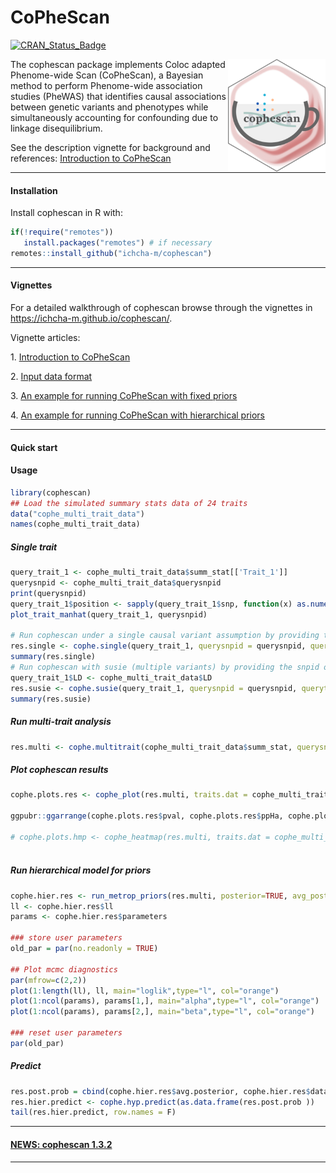 # CoPheScan

[![CRAN_Status_Badge](https://www.r-pkg.org/badges/version/cophescan)](https://cran.r-project.org/package=cophescan)

<span><a href="https://ichcha-m.github.io/cophescan/" class="external-link"> <img src="man/figures/logo.png" align="right" height="200" style="float:right; height:180px;"/></a>

The cophescan package implements Coloc adapted Phenome-wide Scan (CoPheScan), a Bayesian method to perform Phenome-wide association studies (PheWAS) that identifies causal associations between genetic variants and phenotypes while simultaneously accounting for confounding due to linkage disequilibrium.

See the description vignette for background and references: [Introduction to CoPheScan](https://ichcha-m.github.io/cophescan/articles/IntroductionCoPheScan_01.html)

------------------------------------------------------------------------

#### **Installation**

Install cophescan in R with:

``` r
if(!require("remotes"))
   install.packages("remotes") # if necessary
remotes::install_github("ichcha-m/cophescan")
```

------------------------------------------------------------------------

#### **Vignettes**

For a detailed walkthrough of cophescan browse through the vignettes in <https://ichcha-m.github.io/cophescan/>.

Vignette articles:

1\.
[Introduction to CoPheScan](https://ichcha-m.github.io/cophescan/articles/IntroductionCoPheScan_01.html)

2\.
[Input data format](https://ichcha-m.github.io/cophescan/articles/InputData_02.html)

3\.
[An example for running CoPheScan with fixed priors](https://ichcha-m.github.io/cophescan/articles/FixedPriors_03.html)

4\.
[An example for running CoPheScan with hierarchical priors](https://ichcha-m.github.io/cophescan/articles/HierarchicalPriors_04.html)

------------------------------------------------------------------------

#### **Quick start**

#### Usage

``` r
library(cophescan)
## Load the simulated summary stats data of 24 traits
data("cophe_multi_trait_data")
names(cophe_multi_trait_data)
```

##### Single trait

``` r
query_trait_1 <- cophe_multi_trait_data$summ_stat[['Trait_1']]
querysnpid <- cophe_multi_trait_data$querysnpid
print(querysnpid)
query_trait_1$position <- sapply(query_trait_1$snp, function(x) as.numeric(unlist(strsplit(x, "-"))[2]))
plot_trait_manhat(query_trait_1, querysnpid)

# Run cophescan under a single causal variant assumption by providing the snpid of the query variant (querysnpid) for the query trait.
res.single <- cophe.single(query_trait_1, querysnpid = querysnpid, querytrait='Trait_1')
summary(res.single)
# Run cophescan with susie (multiple variants) by providing the snpid of the query variant (querysnpid) for the query trait
query_trait_1$LD <- cophe_multi_trait_data$LD
res.susie <- cophe.susie(query_trait_1, querysnpid = querysnpid, querytrait='Trait_1')
summary(res.susie)
```

##### Run multi-trait analysis

``` r
res.multi <- cophe.multitrait(cophe_multi_trait_data$summ_stat, querysnpid = querysnpid, querytrait.names = names(cophe_multi_trait_data$summ_stat), method = 'single')
```

##### Plot cophescan results

``` r
cophe.plots.res <- cophe_plot(res.multi, traits.dat = cophe_multi_trait_data$summ_stat, querysnpid = querysnpid)

ggpubr::ggarrange(cophe.plots.res$pval, cophe.plots.res$ppHa, cophe.plots.res$ppHc, nrow=1)

# cophe.plots.hmp <- cophe_heatmap(res.multi, traits.dat = cophe_multi_trait_data$summ_stat, querysnpid = querysnpid, color=colorRampPalette(rev(RColorBrewer::brewer.pal(n = 9, name ="Greens")))(100))
                                    
```

##### Run hierarchical model for priors

``` r
cophe.hier.res <- run_metrop_priors(res.multi, posterior=TRUE, avg_posterior=TRUE, pik=TRUE) 
ll <- cophe.hier.res$ll
params <- cophe.hier.res$parameters

### store user parameters
old_par = par(no.readonly = TRUE)

## Plot mcmc diagnostics
par(mfrow=c(2,2))
plot(1:length(ll), ll, main="loglik",type="l", col="orange")
plot(1:ncol(params), params[1,], main="alpha",type="l", col="orange")
plot(1:ncol(params), params[2,], main="beta",type="l", col="orange")

### reset user parameters
par(old_par)
```

##### Predict

``` r
res.post.prob = cbind(cophe.hier.res$avg.posterior, cophe.hier.res$data)
res.hier.predict <- cophe.hyp.predict(as.data.frame(res.post.prob ))
tail(res.hier.predict, row.names = F)
```

------------------------------------------------------------------------

#### [NEWS: cophescan 1.3.2](https://ichcha-m.github.io/cophescan/news/index.html)

------------------------------------------------------------------------
